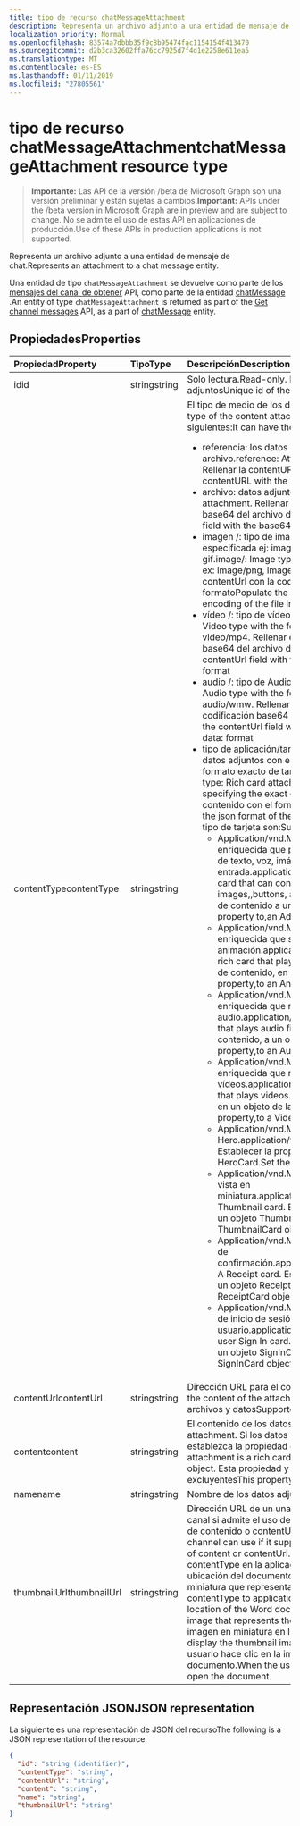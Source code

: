 ```yaml
---
title: tipo de recurso chatMessageAttachment
description: Representa un archivo adjunto a una entidad de mensaje de chat.
localization_priority: Normal
ms.openlocfilehash: 83574a7dbbb35f9c8b95474fac1154154f413470
ms.sourcegitcommit: d2b3ca32602ffa76cc7925d7f4d1e2258e611ea5
ms.translationtype: MT
ms.contentlocale: es-ES
ms.lasthandoff: 01/11/2019
ms.locfileid: "27805561"
---
```

# <a name="chatmessageattachment-resource-type"></a><span data-ttu-id="50566-103">tipo de recurso chatMessageAttachment</span><span class="sxs-lookup"><span data-stu-id="50566-103">chatMessageAttachment resource type</span></span>

> <span data-ttu-id="50566-104">**Importante:** Las API de la versión /beta de Microsoft Graph son una versión preliminar y están sujetas a cambios.</span><span class="sxs-lookup"><span data-stu-id="50566-104">**Important:** APIs under the /beta version in Microsoft Graph are in preview and are subject to change.</span></span> <span data-ttu-id="50566-105">No se admite el uso de estas API en aplicaciones de producción.</span><span class="sxs-lookup"><span data-stu-id="50566-105">Use of these APIs in production applications is not supported.</span></span>

<span data-ttu-id="50566-106">Representa un archivo adjunto a una entidad de mensaje de chat.</span><span class="sxs-lookup"><span data-stu-id="50566-106">Represents an attachment to a chat message entity.</span></span>

<span data-ttu-id="50566-107">Una entidad de tipo `chatMessageAttachment` se devuelve como parte de los [mensajes del canal de obtener](../api/channel-list-messages.md) API, como parte de la entidad [chatMessage](chatmessage.md) .</span><span class="sxs-lookup"><span data-stu-id="50566-107">An entity of type `chatMessageAttachment` is returned as part of the [Get channel messages](../api/channel-list-messages.md) API, as a part of [chatMessage](chatmessage.md) entity.</span></span>

## <a name="properties"></a><span data-ttu-id="50566-108">Propiedades</span><span class="sxs-lookup"><span data-stu-id="50566-108">Properties</span></span>
| <span data-ttu-id="50566-109">Propiedad</span><span class="sxs-lookup"><span data-stu-id="50566-109">Property</span></span>     | <span data-ttu-id="50566-110">Tipo</span><span class="sxs-lookup"><span data-stu-id="50566-110">Type</span></span>   |<span data-ttu-id="50566-111">Descripción</span><span class="sxs-lookup"><span data-stu-id="50566-111">Description</span></span>|
|:---------------|:--------|:----------|
|<span data-ttu-id="50566-112">id</span><span class="sxs-lookup"><span data-stu-id="50566-112">id</span></span>|<span data-ttu-id="50566-113">string</span><span class="sxs-lookup"><span data-stu-id="50566-113">string</span></span>| <span data-ttu-id="50566-114">Solo lectura.</span><span class="sxs-lookup"><span data-stu-id="50566-114">Read-only.</span></span> <span data-ttu-id="50566-115">Identificador único de los datos adjuntos</span><span class="sxs-lookup"><span data-stu-id="50566-115">Unique id of the attachment</span></span>|
|<span data-ttu-id="50566-116">contentType</span><span class="sxs-lookup"><span data-stu-id="50566-116">contentType</span></span>| <span data-ttu-id="50566-117">string</span><span class="sxs-lookup"><span data-stu-id="50566-117">string</span></span> | <span data-ttu-id="50566-118">El tipo de medio de los datos adjuntos del contenido.</span><span class="sxs-lookup"><span data-stu-id="50566-118">The media type of the content attachment.</span></span> <span data-ttu-id="50566-119">Puede tener los valores siguientes:</span><span class="sxs-lookup"><span data-stu-id="50566-119">It can have the following values:</span></span> <br><ul><li><span data-ttu-id="50566-120">referencia: los datos adjuntos están un vínculo a otro archivo.</span><span class="sxs-lookup"><span data-stu-id="50566-120">reference: Attachment is a link to another file.</span></span> <span data-ttu-id="50566-121">Rellenar la contentURL con el vínculo al objeto</span><span class="sxs-lookup"><span data-stu-id="50566-121">Populate the contentURL with the link to the object</span></span><br></li><li><span data-ttu-id="50566-122">archivo: datos adjuntos del archivo sin procesar.</span><span class="sxs-lookup"><span data-stu-id="50566-122">file: Raw file attachment.</span></span> <span data-ttu-id="50566-123">Rellenar el campo contenturl con la codificación base64 del archivo de datos: formato</span><span class="sxs-lookup"><span data-stu-id="50566-123">Populate the contenturl field with the base64 encoding of the file in data: format</span></span><br></li><li><span data-ttu-id="50566-124">imagen /: tipo de imagen con el tipo de la imagen especificada ej: imagen/png, image/jpeg, imagen o gif.</span><span class="sxs-lookup"><span data-stu-id="50566-124">image/: Image type with the type of the image specified ex: image/png, image/jpeg, image/gif.</span></span> <span data-ttu-id="50566-125">Rellenar el campo contentUrl con la codificación base64 del archivo de datos: formato</span><span class="sxs-lookup"><span data-stu-id="50566-125">Populate the contentUrl field with the base64 encoding of the file in data: format</span></span><br></li><li><span data-ttu-id="50566-126">vídeo /: tipo de vídeo con el formato especificado.</span><span class="sxs-lookup"><span data-stu-id="50566-126">video/: Video type with the format specified.</span></span> <span data-ttu-id="50566-127">Ex: vídeo / mp4.</span><span class="sxs-lookup"><span data-stu-id="50566-127">Ex: video/mp4.</span></span> <span data-ttu-id="50566-128">Rellenar el campo contentUrl con la codificación base64 del archivo de datos: formato</span><span class="sxs-lookup"><span data-stu-id="50566-128">Populate the contentUrl field with the base64 encoding of the file in data: format</span></span><br></li><li><span data-ttu-id="50566-129">audio /: tipo de Audio con el formato especificado.</span><span class="sxs-lookup"><span data-stu-id="50566-129">audio/: Audio type with the format specified.</span></span> <span data-ttu-id="50566-130">Ex: audio / wmw.</span><span class="sxs-lookup"><span data-stu-id="50566-130">Ex: audio/wmw.</span></span> <span data-ttu-id="50566-131">Rellenar el campo contentUrl con la codificación base64 del archivo de datos: formato</span><span class="sxs-lookup"><span data-stu-id="50566-131">Populate the contentUrl field with the base64 encoding of the file in data: format</span></span><br></li><li><span data-ttu-id="50566-132">tipo de aplicación/tarjeta: enriquecido de tarjetas de tipo de datos adjuntos con el tipo de tarjeta que especifica el formato exacto de tarjeta desea utilizar.</span><span class="sxs-lookup"><span data-stu-id="50566-132">application/card type: Rich card attachment type with the card type specifying the exact card format to use.</span></span> <span data-ttu-id="50566-133">Establezca el contenido con el formato json de la tarjeta.</span><span class="sxs-lookup"><span data-stu-id="50566-133">Set content with the json format of the card.</span></span> <span data-ttu-id="50566-134">Los valores admitidos para el tipo de tarjeta son:</span><span class="sxs-lookup"><span data-stu-id="50566-134">Supported values for card type include:</span></span><br><ul><li><span data-ttu-id="50566-135">Application/vnd.Microsoft.Card.Adaptive: una tarjeta enriquecida que puede contener cualquier combinación de texto, voz, imágenes,, los botones y los campos de entrada.</span><span class="sxs-lookup"><span data-stu-id="50566-135">application/vnd.microsoft.card.adaptive: A rich card that can contain any combination of text, speech, images,,buttons, and input fields.</span></span> <span data-ttu-id="50566-136">Establecer la propiedad de contenido a un objeto AdaptiveCard.</span><span class="sxs-lookup"><span data-stu-id="50566-136">Set the content property to,an AdaptiveCard object.</span></span></li><li><span data-ttu-id="50566-137">Application/vnd.Microsoft.Card.Animation: una tarjeta enriquecida que se reproduce la animación.</span><span class="sxs-lookup"><span data-stu-id="50566-137">application/vnd.microsoft.card.animation: A rich card that plays animation.</span></span> <span data-ttu-id="50566-138">Establezca la propiedad de contenido, en un AnimationCardobject.</span><span class="sxs-lookup"><span data-stu-id="50566-138">Set the content property,to an AnimationCardobject.</span></span></li><li><span data-ttu-id="50566-139">Application/vnd.Microsoft.Card.audio: una tarjeta enriquecida que reproduce los archivos de audio.</span><span class="sxs-lookup"><span data-stu-id="50566-139">application/vnd.microsoft.card.audio: A rich card that plays audio files.</span></span> <span data-ttu-id="50566-140">Establezca la propiedad de contenido, a un objeto AudioCard.</span><span class="sxs-lookup"><span data-stu-id="50566-140">Set the content property,to an AudioCard object.</span></span></li><li><span data-ttu-id="50566-141">Application/vnd.Microsoft.Card.video: una tarjeta enriquecida que reproduce vídeos.</span><span class="sxs-lookup"><span data-stu-id="50566-141">application/vnd.microsoft.card.video: A rich card that plays videos.</span></span> <span data-ttu-id="50566-142">Establezca la propiedad de contenido, en un objeto de la tarjeta de vídeo.</span><span class="sxs-lookup"><span data-stu-id="50566-142">Set the content property,to a VideoCard object.</span></span></li><li><span data-ttu-id="50566-143">Application/vnd.Microsoft.Card.Hero: una tarjeta Hero.</span><span class="sxs-lookup"><span data-stu-id="50566-143">application/vnd.microsoft.card.hero: A Hero card.</span></span> <span data-ttu-id="50566-144">Establecer la propiedad de contenido a un objeto HeroCard.</span><span class="sxs-lookup"><span data-stu-id="50566-144">Set the content property to a HeroCard object.</span></span></li><li><span data-ttu-id="50566-145">Application/vnd.Microsoft.Card.Thumbnail: una tarjeta de vista en miniatura.</span><span class="sxs-lookup"><span data-stu-id="50566-145">application/vnd.microsoft.card.thumbnail: A Thumbnail card.</span></span> <span data-ttu-id="50566-146">Establecer la propiedad de contenido a un objeto ThumbnailCard.</span><span class="sxs-lookup"><span data-stu-id="50566-146">Set the content property to a ThumbnailCard object.</span></span></li><li><span data-ttu-id="50566-147">Application/vnd.Microsoft.com.Card.Receipt: una tarjeta de confirmación.</span><span class="sxs-lookup"><span data-stu-id="50566-147">application/vnd.microsoft.com.card.receipt: A Receipt card.</span></span> <span data-ttu-id="50566-148">Establecer la propiedad de contenido a un objeto ReceiptCard.</span><span class="sxs-lookup"><span data-stu-id="50566-148">Set the content property to a ReceiptCard object.</span></span></li><li><span data-ttu-id="50566-149">Application/vnd.Microsoft.com.Card.SignIn: una tarjeta de inicio de sesión de usuario.</span><span class="sxs-lookup"><span data-stu-id="50566-149">application/vnd.microsoft.com.card.signin: A user Sign In card.</span></span> <span data-ttu-id="50566-150">Establecer la propiedad de contenido a un objeto SignInCard.</span><span class="sxs-lookup"><span data-stu-id="50566-150">Set the content property to a SignInCard object.</span></span></ul></ul>|
|<span data-ttu-id="50566-151">contentUrl</span><span class="sxs-lookup"><span data-stu-id="50566-151">contentUrl</span></span>|<span data-ttu-id="50566-152">string</span><span class="sxs-lookup"><span data-stu-id="50566-152">string</span></span>|<span data-ttu-id="50566-153">Dirección URL para el contenido de los datos adjuntos.</span><span class="sxs-lookup"><span data-stu-id="50566-153">URL for the content of the attachment.</span></span> <span data-ttu-id="50566-154">Protocolos admitidos: http, https, archivos y datos</span><span class="sxs-lookup"><span data-stu-id="50566-154">Supported protocols: http, https, file and data</span></span>|
|<span data-ttu-id="50566-155">content</span><span class="sxs-lookup"><span data-stu-id="50566-155">content</span></span>|<span data-ttu-id="50566-156">string</span><span class="sxs-lookup"><span data-stu-id="50566-156">string</span></span>|<span data-ttu-id="50566-157">El contenido de los datos adjuntos.</span><span class="sxs-lookup"><span data-stu-id="50566-157">The content of the attachment.</span></span> <span data-ttu-id="50566-158">Si los datos adjuntos son una tarjeta enriquecida, establezca la propiedad en el objeto de tarjeta enriquecido.</span><span class="sxs-lookup"><span data-stu-id="50566-158">If the attachment is a rich card, set the property to the rich card object.</span></span> <span data-ttu-id="50566-159">Esta propiedad y contentUrl son mutuamente excluyentes</span><span class="sxs-lookup"><span data-stu-id="50566-159">This property and contentUrl are mutually exclusive</span></span>|
|<span data-ttu-id="50566-160">name</span><span class="sxs-lookup"><span data-stu-id="50566-160">name</span></span>|<span data-ttu-id="50566-161">string</span><span class="sxs-lookup"><span data-stu-id="50566-161">string</span></span>|<span data-ttu-id="50566-162">Nombre de los datos adjuntos</span><span class="sxs-lookup"><span data-stu-id="50566-162">Name of the attachment</span></span>|
|<span data-ttu-id="50566-163">thumbnailUrl</span><span class="sxs-lookup"><span data-stu-id="50566-163">thumbnailUrl</span></span>| <span data-ttu-id="50566-164">string</span><span class="sxs-lookup"><span data-stu-id="50566-164">string</span></span> |<span data-ttu-id="50566-165">Dirección URL de un una imagen en miniatura que puede usar el canal si admite el uso de un formulario alternativo, más pequeño de contenido o contentUrl.</span><span class="sxs-lookup"><span data-stu-id="50566-165">URL to a a thumbnail image that the channel can use if it supports using an alternative, smaller form of content or contentUrl.</span></span> <span data-ttu-id="50566-166">Por ejemplo, si se establece contentType en la aplicación y word y establece contentUrl a la ubicación del documento de Word, podría incluir una imagen en miniatura que representa el documento.</span><span class="sxs-lookup"><span data-stu-id="50566-166">For example, if you set contentType to application/word and set contentUrl to the location of the Word document, you might include a thumbnail image that represents the document.</span></span> <span data-ttu-id="50566-167">El canal podría mostrar la imagen en miniatura en lugar del documento.</span><span class="sxs-lookup"><span data-stu-id="50566-167">The channel could display the thumbnail image instead of the document.</span></span> <span data-ttu-id="50566-168">Cuando el usuario hace clic en la imagen, el canal abra el documento.</span><span class="sxs-lookup"><span data-stu-id="50566-168">When the user clicks the image, the channel would open the document.</span></span>|

## <a name="json-representation"></a><span data-ttu-id="50566-169">Representación JSON</span><span class="sxs-lookup"><span data-stu-id="50566-169">JSON representation</span></span>
 <span data-ttu-id="50566-170">La siguiente es una representación de JSON del recurso</span><span class="sxs-lookup"><span data-stu-id="50566-170">The following is a JSON representation of the resource</span></span>

<!-- {
  "blockType": "resource",
  "optionalProperties": [
    "thumbnailUrl",
    "content",
    "contentUrl"
  ],
  "keyProperty": "id",
  "@odata.type": "microsoft.graph.chatMessageAttachment"
}-->

```json
{
  "id": "string (identifier)",
  "contentType": "string",
  "contentUrl": "string",
  "content": "string",
  "name": "string",
  "thumbnailUrl": "string"
}

```

<!-- uuid: 8fcb5dbc-d5aa-4681-8e31-b001d5168d79
2015-10-25 14:57:30 UTC -->
<!-- {
  "type": "#page.annotation",
  "description": "chat attachment resource",
  "keywords": "",
  "section": "documentation",
  "tocPath": ""
}-->
